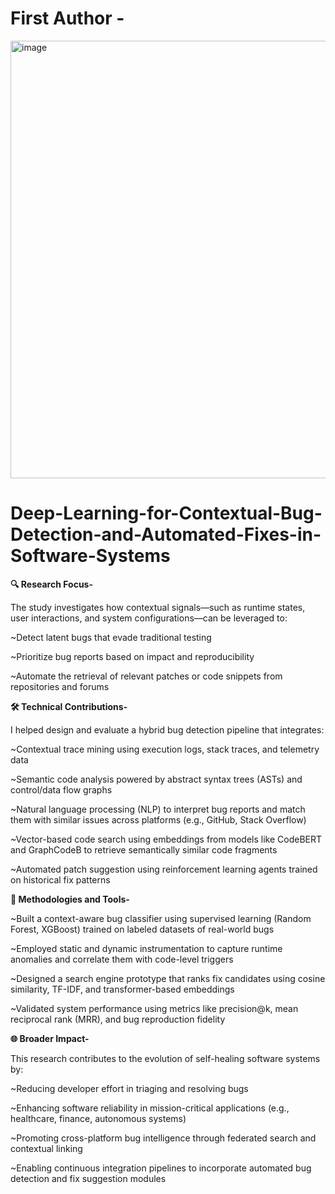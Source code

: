 
# First Author -

<img width="1500" height="700" alt="image" src="https://github.com/user-attachments/assets/393f290c-1818-4496-a89d-45e7759f3016" />

# Deep-Learning-for-Contextual-Bug-Detection-and-Automated-Fixes-in-Software-Systems

**🔍 Research Focus-**

The study investigates how contextual signals—such as runtime states, user interactions, and system configurations—can be leveraged to:

~Detect latent bugs that evade traditional testing

~Prioritize bug reports based on impact and reproducibility

~Automate the retrieval of relevant patches or code snippets from repositories and forums

**🛠 Technical Contributions-**

I helped design and evaluate a hybrid bug detection pipeline that integrates:

~Contextual trace mining using execution logs, stack traces, and telemetry data

~Semantic code analysis powered by abstract syntax trees (ASTs) and control/data flow graphs

~Natural language processing (NLP) to interpret bug reports and match them with similar issues across platforms (e.g., GitHub, Stack Overflow)

~Vector-based code search using embeddings from models like CodeBERT and GraphCodeB to retrieve semantically similar code fragments

~Automated patch suggestion using reinforcement learning agents trained on historical fix patterns

**🧪 Methodologies and Tools-**

~Built a context-aware bug classifier using supervised learning (Random Forest, XGBoost) trained on labeled datasets of real-world bugs

~Employed static and dynamic instrumentation to capture runtime anomalies and correlate them with code-level triggers

~Designed a search engine prototype that ranks fix candidates using cosine similarity, TF-IDF, and transformer-based embeddings

~Validated system performance using metrics like precision@k, mean reciprocal rank (MRR), and bug reproduction fidelity

**🌐 Broader Impact-**

This research contributes to the evolution of self-healing software systems by:

~Reducing developer effort in triaging and resolving bugs

~Enhancing software reliability in mission-critical applications (e.g., healthcare, finance, autonomous systems)

~Promoting cross-platform bug intelligence through federated search and contextual linking

~Enabling continuous integration pipelines to incorporate automated bug detection and fix suggestion modules
